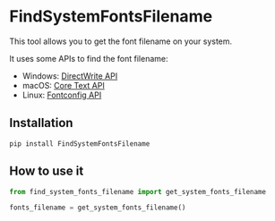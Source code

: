 # FindSystemFontsFilename
This tool allows you to get the font filename on your system.

It uses some APIs to find the font filename:
- Windows: [DirectWrite API](https://learn.microsoft.com/en-us/windows/win32/directwrite/direct-write-portal)
- macOS: [Core Text API](https://developer.apple.com/documentation/coretext)
- Linux: [Fontconfig API](https://www.freedesktop.org/wiki/Software/fontconfig/)

## Installation
```
pip install FindSystemFontsFilename
```

## How to use it
```python
from find_system_fonts_filename import get_system_fonts_filename

fonts_filename = get_system_fonts_filename()
```
